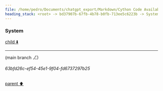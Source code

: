 ```yaml
---
file: /home/pedro/Documents/chatgpt_export/Markdown/Cython Code Availability.md
heading_stack: <root> -> bd37907b-67fb-4b78-b0fb-713ee5c6223b -> System
---
```

### System

[child ⬇️](#63bfd26c-ef54-45e1-9f04-fd6737297b25)

---

(main branch ⎇)
###### 63bfd26c-ef54-45e1-9f04-fd6737297b25
[parent ⬆️](#bd37907b-67fb-4b78-b0fb-713ee5c6223b)
